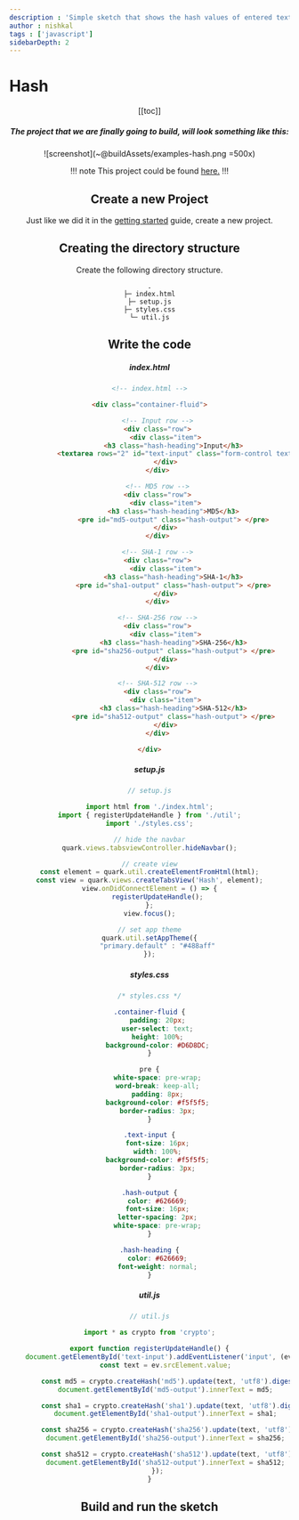 ```yaml
---
description : 'Simple sketch that shows the hash values of entered text using different algorithms.'
author : nishkal
tags : ['javascript']
sidebarDepth: 2
---
```


# Hash

<Header />

[[toc]]

##### The project that we are finally going to build, will look something like this:

![screenshot](~@buildAssets/examples-hash.png =500x)

!!! note
This project could be found [here.](https://github.com/Nishkalkashyap/Quark-samples/tree/master/examples/hash)
!!!

## Create a new Project
Just like we did it in the [getting started](/guide/getting-started.md) guide, create a new project.

## Creating the directory structure
Create the following directory structure.
```
.
├─ index.html
├─ setup.js
├─ styles.css
└─ util.js
```

## Write the code

##### index.html
```html
<!-- index.html -->

<div class="container-fluid">

	<!-- Input row -->
	<div class="row">
		<div class="item">
			<h3 class="hash-heading">Input</h3>
			<textarea rows="2" id="text-input" class="form-control text-input" placeholder="Enter text and see it hashed..."></textarea>
		</div>
	</div>

	<!-- MD5 row -->
	<div class="row">
		<div class="item">
			<h3 class="hash-heading">MD5</h3>
			<pre id="md5-output" class="hash-output"> </pre>
		</div>
	</div>

	<!-- SHA-1 row -->
	<div class="row">
		<div class="item">
			<h3 class="hash-heading">SHA-1</h3>
			<pre id="sha1-output" class="hash-output"> </pre>
		</div>
	</div>

	<!-- SHA-256 row -->
	<div class="row">
		<div class="item">
			<h3 class="hash-heading">SHA-256</h3>
			<pre id="sha256-output" class="hash-output"> </pre>
		</div>
	</div>

	<!-- SHA-512 row -->
	<div class="row">
		<div class="item">
			<h3 class="hash-heading">SHA-512</h3>
			<pre id="sha512-output" class="hash-output"> </pre>
		</div>
	</div>

</div>
```

##### setup.js
```js
// setup.js

import html from './index.html';
import { registerUpdateHandle } from './util';
import './styles.css';

// hide the navbar
quark.views.tabsviewController.hideNavbar();

// create view
const element = quark.util.createElementFromHtml(html);
const view = quark.views.createTabsView('Hash', element);
view.onDidConnectElement = () => {
    registerUpdateHandle();
};
view.focus();

// set app theme
quark.util.setAppTheme({
    "primary.default" : "#488aff"
});
```

##### styles.css
```css
/* styles.css */

.container-fluid {
    padding: 20px;
    user-select: text;
    height: 100%;
    background-color: #D6D8DC;
}

pre {
    white-space: pre-wrap;
    word-break: keep-all;
    padding: 8px;
    background-color: #f5f5f5;
    border-radius: 3px;
}

.text-input {
    font-size: 16px;
    width: 100%;
    background-color: #f5f5f5;
    border-radius: 3px;
}

.hash-output {
    color: #626669;
    font-size: 16px;
    letter-spacing: 2px;
    white-space: pre-wrap;
}

.hash-heading {
    color: #626669;
    font-weight: normal;
}
```

##### util.js
```js
// util.js

import * as crypto from 'crypto';

export function registerUpdateHandle() {
    document.getElementById('text-input').addEventListener('input', (ev) => {
        const text = ev.srcElement.value;

        const md5 = crypto.createHash('md5').update(text, 'utf8').digest('hex');
        document.getElementById('md5-output').innerText = md5;

        const sha1 = crypto.createHash('sha1').update(text, 'utf8').digest('hex');
        document.getElementById('sha1-output').innerText = sha1;

        const sha256 = crypto.createHash('sha256').update(text, 'utf8').digest('hex');
        document.getElementById('sha256-output').innerText = sha256;

        const sha512 = crypto.createHash('sha512').update(text, 'utf8').digest('hex');
        document.getElementById('sha512-output').innerText = sha512;
    });
}
```

## Build and run the sketch